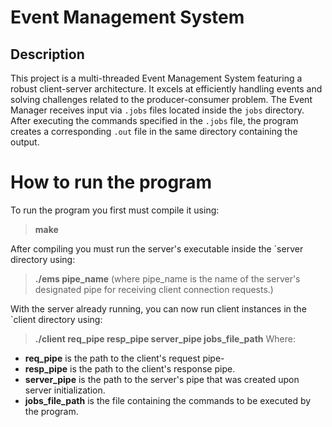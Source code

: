# Event Management System

## Description
This project is a multi-threaded Event Management System featuring a robust client-server architecture. It excels at efficiently handling events and solving challenges related to the producer-consumer problem. 
The Event Manager receives input via `.jobs` files located inside the `jobs` directory. After executing the commands specified in the `.jobs` file, the program creates a corresponding `.out` file in the same directory containing the output.

# How to run the program

To run the program you first must compile it using:
> **make**

After compiling you must run the server's executable inside the `server directory using:
> **./ems pipe_name** (where pipe_name is the name of the server's designated pipe for receiving client connection requests.)  

With the server already running, you can now run client instances in the `client directory using:
> **./client req_pipe resp_pipe server_pipe jobs_file_path**
Where:
- **req_pipe** is the path to the client's request pipe-
- **resp_pipe** is the path to the client's response pipe.
- **server_pipe** is the path to the server's pipe that was created upon server initialization.
- **jobs_file_path** is the file containing the commands to be executed by the program.
